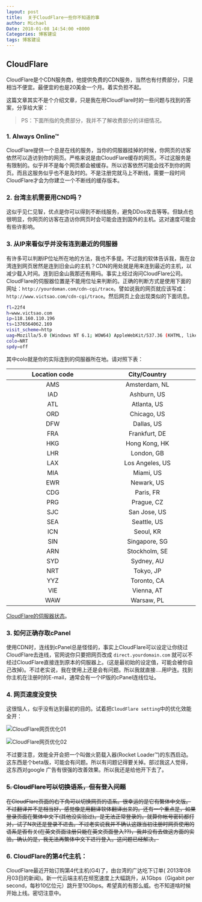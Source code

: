 ```yaml
---
layout: post
title:  关于CloudFlare一些你不知道的事
author: Michael
Date: 2018-01-08 14:54:00 +8000
Categories: 博客建设
tags: 博客建设
---
```


## CloudFlare

CloudFlare是个CDN服务商，他提供免费的CDN服务，当然也有付费部分，只是相当不便宜。最便宜的也是20美金一个月。着实负担不起。

这篇文章其实不是个介绍文章，只是我在用CloudFlare时的一些问题与找到的答案，分享给大家：

>PS：下面所指的免费部分，我并不了解收费部分的详细情况。

### 1. Always Online™

CloudFlare提供一个总是在线的服务，当你的伺服器挂掉的时候，你网页的访客依然可以造访到你的网页。严格来说是由CloudFlare缓存的网页。不过这服务是有限制的。似乎并不是每个网页都会被缓存。所以访客依然可能会找不到你的网页。而且这服务似乎也不是及时的。不是注册完就马上不断线，需要一段时间CloudFlare才会为你建立一个不断线的缓存版本。

### 2. 台湾主机需要用CND吗？

这似乎见仁见智，优点是你可以得到不断线服务，避免DDos攻击等等。但缺点也很明显，你网页的访客在造访你网页时会可能会连到国外的主机。这对速度可能会有些许影响。

### 3. 从IP来看似乎并没有连到最近的伺服器

有许多可以判断IP位址所在地的方法，我也不多提。不过我的软体告诉我，我在台湾连到网页居然是连到旧金山的主机？CDN的用处就是用来连到最近的主机，以减少载入时间。连到旧金山我那还有用吗。事实上经过询问CloudFlare公司。CloudFlare的伺服器位置是不能用位址来判断的。正确的判断方式是使用下面的网址：`http://yourdoman.com/cdn-cgi/trace`。譬如说我的网页就应该写成：`http://www.victsao.com/cdn-cgi/trace`。然后网页上会出现类似的下面讯息。


```bash
fl=22f4
h=www.victsao.com
ip=118.160.110.196
ts=1376564062.169
visit_scheme=http
uag=Mozilla/5.0 (Windows NT 6.1; WOW64) AppleWebKit/537.36 (KHTML, like Gecko) Chrome/28.0.1500.95 Safari/537.36
colo=NRT
spdy=off
```

其中colo就是你的实际连到的伺服器所在地。请对照下表：

<style>
table th {
    width: 300px;
    text-align: center;
}
</style>

| Location code | City/Country |
| :---: | :---: |
|  AMS| Amsterdam, NL |
|  IAD| Ashburn, US |
|  ATL| Atlanta, US |
|  ORD| Chicago, US |
|  DFW| Dallas, US |
|  FRA| Frankfurt, DE |
|  HKG| Hong Kong, HK |
|  LHR| London, GB |
|  LAX| Los Angeles, US |
|  MIA| Miami, US |
|  EWR| Newark, US |
|  CDG| Paris, FR |
|  PRG| Prague, CZ |
|  SJC| San Jose, US |
|  SEA| Seattle, US |
|  ICN| Seoul, KR |
|  SIN| Singapore, SG |
|  ARN| Stockholm, SE |
|  SYD| Sydney, AU |
|  NRT| Tokyo, JP |
|  YYZ| Toronto, CA |
|  VIE| Vienna, AT |
|  WAW| Warsaw, PL |

[CloudFlare的伺服器状态](https://www.cloudflare.com/system-status.html)。

### 3. 如何正确存取cPanel

使用CDN时，连线到cPanel总是怪怪的，事实上CloudFlare可以设定让你绕过CloudFlare去连线，官网说你只要把网页改成 `direct.yourdomain.com` 就可以不经过CloudFlare直接连到原本的伺服器上。(这是最初始的设定值，可能会被你自己改掉)。不过老实说，我在使用上还是会有问题。所以我就直接....用IP连。找到你主机在注册时的E-mail，通常会有一个IP版的cPanel连线位址。

### 4. 网页速度没变快

这很恼人，似乎没有达到最初的目的。试着把`CloudFlare setting`中的优化效能全开：

![CloudFlare网页优化01](http://upload-images.jianshu.io/upload_images/563374-923d5d46b5046808.png?imageMogr2/auto-orient/strip%7CimageView2/2/w/1240)

![CloudFlare网页优化02](http://upload-images.jianshu.io/upload_images/563374-50447bd8ba49f154.png?imageMogr2/auto-orient/strip%7CimageView2/2/w/1240)

不过要注意，效能全开会把一个叫做火箭载入器(Rocket Loader™)的东西启动。这东西是个beta版，可能会有问题。所以有问题记得要关掉。部过我这人觉得，这东西对google 广告有很强的改善效果。所以我还是给他开下去了。

### ~~5. CloudFlare可以切换语系，但有登入问题~~

~~在CloudFlare页面的右下角可以切换网页的语系。很幸运的是它有繁体中文版。不过翻译并不是相当好，感觉像是用翻译软体翻译出来的。还有一个重点是，如果登录页面在繁体中文下(其他没实验过)。是无法正常登录的。就算你帐号密码都打对，试了N次还是登录不进去。不过老实说我并不确认这跟当初注册时网页使用的语系是否有关(在英文页面注册只能在英文页面登入??)，我并没有去做这方面的实验。确认的是，我无法再繁体中文下进行登入。这问题已经解决。~~

### 6. CloudFlare的第4代主机：

CloudFlare最近开始订购第4代主机(G4)了，由台湾的广达吃下订单( 2013年08月03日的新闻)。新一代云端主机在频宽速度上大幅跳升，从1Gbps（Gigabit per second，每秒10亿位元）跳升至10Gbps。希望真的有那么威。也不知道啥时候开始上线。密切注意中。




